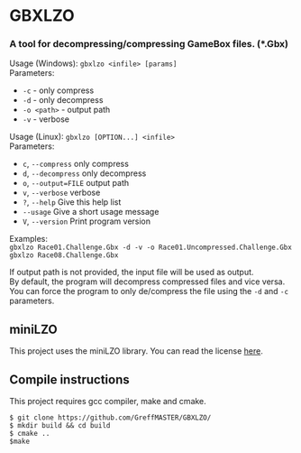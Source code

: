 # GBXLZO
### A tool for decompressing/compressing GameBox files. (*.Gbx)


Usage (Windows): `gbxlzo <infile> [params]`  
Parameters:  
- `-c`          -  only compress
- `-d`          -  only decompress
- `-o <path>`   -  output path
- `-v`          -  verbose  
  
Usage (Linux): `gbxlzo [OPTION...] <infile>`  
Parameters:  
- `c`, `--compress`             only compress
- `d`, `--decompress`           only decompress
- `o`, `--output=FILE`          output path
- `v`, `--verbose`              verbose
- `?`, `--help`                 Give this help list
- `--usage`                     Give a short usage message
- `V`, `--version`              Print program version  
  
Examples:  
`gbxlzo Race01.Challenge.Gbx -d -v -o Race01.Uncompressed.Challenge.Gbx`  
`gbxlzo Race08.Challenge.Gbx`  
  
If output path is not provided, the input file will be used as output.  
By default, the program will decompress compressed files and vice versa.  
You can force the program to only de/compress the file using the `-d` and `-c` parameters.  

## miniLZO  
This project uses the miniLZO library. You can read the license [here](https://github.com/GreffMASTER/GBXLZO/blob/main/LZOLICENSE).  

## Compile instructions  
This project requires gcc compiler, make and cmake.  

```
$ git clone https://github.com/GreffMASTER/GBXLZO/  
$ mkdir build && cd build  
$ cmake ..    
$make
```
